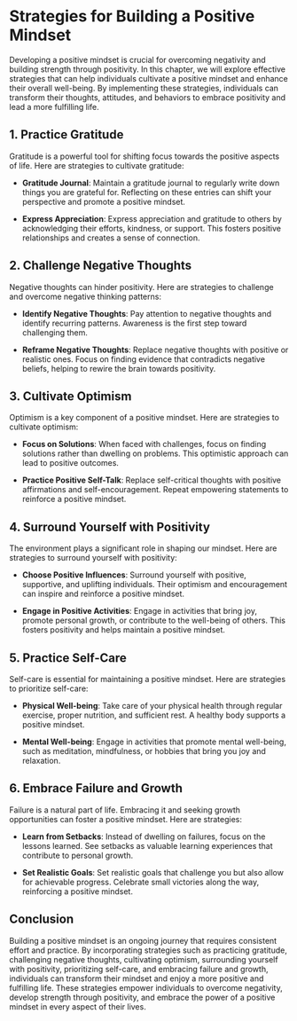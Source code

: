 Strategies for Building a Positive Mindset
===================================================

Developing a positive mindset is crucial for overcoming negativity and building strength through positivity. In this chapter, we will explore effective strategies that can help individuals cultivate a positive mindset and enhance their overall well-being. By implementing these strategies, individuals can transform their thoughts, attitudes, and behaviors to embrace positivity and lead a more fulfilling life.

**1. Practice Gratitude**
-------------------------

Gratitude is a powerful tool for shifting focus towards the positive aspects of life. Here are strategies to cultivate gratitude:

* **Gratitude Journal**: Maintain a gratitude journal to regularly write down things you are grateful for. Reflecting on these entries can shift your perspective and promote a positive mindset.

* **Express Appreciation**: Express appreciation and gratitude to others by acknowledging their efforts, kindness, or support. This fosters positive relationships and creates a sense of connection.

**2. Challenge Negative Thoughts**
----------------------------------

Negative thoughts can hinder positivity. Here are strategies to challenge and overcome negative thinking patterns:

* **Identify Negative Thoughts**: Pay attention to negative thoughts and identify recurring patterns. Awareness is the first step toward challenging them.

* **Reframe Negative Thoughts**: Replace negative thoughts with positive or realistic ones. Focus on finding evidence that contradicts negative beliefs, helping to rewire the brain towards positivity.

**3. Cultivate Optimism**
-------------------------

Optimism is a key component of a positive mindset. Here are strategies to cultivate optimism:

* **Focus on Solutions**: When faced with challenges, focus on finding solutions rather than dwelling on problems. This optimistic approach can lead to positive outcomes.

* **Practice Positive Self-Talk**: Replace self-critical thoughts with positive affirmations and self-encouragement. Repeat empowering statements to reinforce a positive mindset.

**4. Surround Yourself with Positivity**
----------------------------------------

The environment plays a significant role in shaping our mindset. Here are strategies to surround yourself with positivity:

* **Choose Positive Influences**: Surround yourself with positive, supportive, and uplifting individuals. Their optimism and encouragement can inspire and reinforce a positive mindset.

* **Engage in Positive Activities**: Engage in activities that bring joy, promote personal growth, or contribute to the well-being of others. This fosters positivity and helps maintain a positive mindset.

**5. Practice Self-Care**
-------------------------

Self-care is essential for maintaining a positive mindset. Here are strategies to prioritize self-care:

* **Physical Well-being**: Take care of your physical health through regular exercise, proper nutrition, and sufficient rest. A healthy body supports a positive mindset.

* **Mental Well-being**: Engage in activities that promote mental well-being, such as meditation, mindfulness, or hobbies that bring you joy and relaxation.

**6. Embrace Failure and Growth**
---------------------------------

Failure is a natural part of life. Embracing it and seeking growth opportunities can foster a positive mindset. Here are strategies:

* **Learn from Setbacks**: Instead of dwelling on failures, focus on the lessons learned. See setbacks as valuable learning experiences that contribute to personal growth.

* **Set Realistic Goals**: Set realistic goals that challenge you but also allow for achievable progress. Celebrate small victories along the way, reinforcing a positive mindset.

**Conclusion**
--------------

Building a positive mindset is an ongoing journey that requires consistent effort and practice. By incorporating strategies such as practicing gratitude, challenging negative thoughts, cultivating optimism, surrounding yourself with positivity, prioritizing self-care, and embracing failure and growth, individuals can transform their mindset and enjoy a more positive and fulfilling life. These strategies empower individuals to overcome negativity, develop strength through positivity, and embrace the power of a positive mindset in every aspect of their lives.
